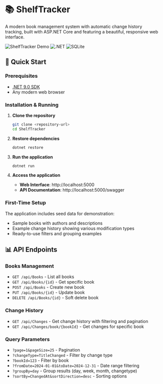 # 📚 ShelfTracker

A modern book management system with automatic change history tracking, built with ASP.NET Core and featuring a beautiful, responsive web interface.

![ShelfTracker Demo](https://img.shields.io/badge/Demo-Live-brightgreen) ![.NET](https://img.shields.io/badge/.NET-9.0-blue) ![SQLite](https://img.shields.io/badge/Database-SQLite-lightblue)

## 🚀 Quick Start

### Prerequisites
- [.NET 9.0 SDK](https://dotnet.microsoft.com/download/dotnet/9.0)
- Any modern web browser

### Installation & Running

1. **Clone the repository**
   ```bash
   git clone <repository-url>
   cd ShelfTracker
   ```

2. **Restore dependencies**
   ```bash
   dotnet restore
   ```

3. **Run the application**
   ```bash
   dotnet run
   ```

4. **Access the application**
   - **Web Interface**: http://localhost:5000
   - **API Documentation**: http://localhost:5000/swagger

### First-Time Setup

The application includes seed data for demonstration:
- Sample books with authors and descriptions
- Example change history showing various modification types
- Ready-to-use filters and grouping examples

## 📊 API Endpoints

### Books Management
- `GET /api/Books` - List all books
- `GET /api/Books/{id}` - Get specific book
- `POST /api/Books` - Create new book
- `PUT /api/Books/{id}` - Update book
- `DELETE /api/Books/{id}` - Soft delete book

### Change History
- `GET /api/Changes` - Get change history with filtering and pagination
- `GET /api/Changes/book/{bookId}` - Get changes for specific book

### Query Parameters
- `?page=1&pageSize=25` - Pagination
- `?changeType=TitleChanged` - Filter by change type
- `?bookId=123` - Filter by book
- `?fromDate=2024-01-01&toDate=2024-12-31` - Date range filtering
- `?groupBy=day` - Group results (day, week, month, changetype)
- `?sortBy=ChangedAt&sortDirection=desc` - Sorting options
